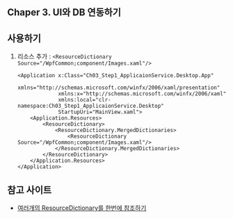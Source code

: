 ## Chaper 3. UI와 DB 연동하기

## 사용하기
1. 리소스 추가 : `<ResourceDictionary Source="/WpfCommon;component/Images.xaml"/>`
   ```xaml
   <Application x:Class="Ch03_Step1_ApplicaionService.Desktop.App"
                xmlns="http://schemas.microsoft.com/winfx/2006/xaml/presentation"
                xmlns:x="http://schemas.microsoft.com/winfx/2006/xaml"
                xmlns:local="clr-namespace:Ch03_Step1_ApplicaionService.Desktop"
                StartupUri="MainView.xaml">
       <Application.Resources>
           <ResourceDictionary>
               <ResourceDictionary.MergedDictionaries>
                   <ResourceDictionary Source="/WpfCommon;component/Images.xaml"/>
               </ResourceDictionary.MergedDictionaries>
           </ResourceDictionary>
       </Application.Resources>
   </Application>
   ```

## 참고 사이트
- [여러개의 ResourceDictionary를 한번에 참조하기](https://oksujay1127.tistory.com/87)